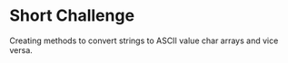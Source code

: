 <h1>Short Challenge</h1>

Creating methods to convert strings to ASCII value char arrays and vice versa.
